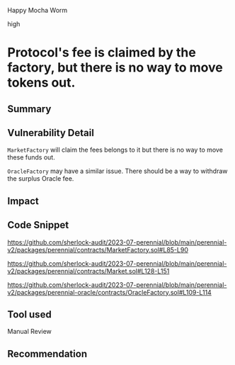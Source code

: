 Happy Mocha Worm

high

# Protocol's fee is claimed by the factory, but there is no way to move tokens out.
## Summary

## Vulnerability Detail

`MarketFactory` will claim the fees belongs to it but there is no way to move these funds out.

`OracleFactory` may have a similar issue. There should be a way to withdraw the surplus Oracle fee.

## Impact

## Code Snippet

https://github.com/sherlock-audit/2023-07-perennial/blob/main/perennial-v2/packages/perennial/contracts/MarketFactory.sol#L85-L90

https://github.com/sherlock-audit/2023-07-perennial/blob/main/perennial-v2/packages/perennial/contracts/Market.sol#L128-L151

https://github.com/sherlock-audit/2023-07-perennial/blob/main/perennial-v2/packages/perennial-oracle/contracts/OracleFactory.sol#L109-L114

## Tool used

Manual Review

## Recommendation
